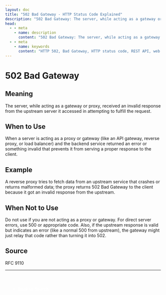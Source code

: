 ```yaml
---
layout: doc
title: "502 Bad Gateway - HTTP Status Code Explained"
description: "502 Bad Gateway: The server, while acting as a gateway or proxy, received an invalid response from the upstream server it accessed in attempting to fulfill t..."
head:
  - - meta
    - name: description
      content: "502 Bad Gateway: The server, while acting as a gateway or proxy, received an invalid response from the upstream server it accessed in attempting to fulfill t..."
  - - meta
    - name: keywords
      content: "HTTP 502, Bad Gateway, HTTP status code, REST API, web development"
---
```


# 502 Bad Gateway

## Meaning

The server, while acting as a gateway or proxy, received an invalid response from the upstream server it accessed in attempting to fulfill the request.

## When to Use

When a server is acting as a proxy or gateway (like an API gateway, reverse proxy, or load balancer) and the backend service returned an error or something invalid that prevents it from serving a proper response to the client.

## Example

A reverse proxy tries to fetch data from an upstream service that crashes or returns malformed data; the proxy returns 502 Bad Gateway to the client because it got an invalid response from the upstream.

## When Not to Use

Do not use if you are not acting as a proxy or gateway. For direct server errors, use 500 or appropriate code. Also, if the upstream response is valid but indicates an error (like a normal 500 from upstream), the gateway might just relay that code rather than turning it into 502.

## Source

RFC 9110

---

<div style="margin-top: 40px;">
  <a href="/http-codes/" style="display: inline-block; padding: 12px 24px; background: hsl(var(--primary)); color: white; text-decoration: none; border-radius: var(--radius); font-weight: 500; transition: all 0.2s ease;">← Back to Search</a>
</div>
